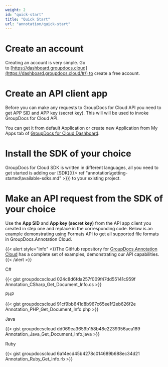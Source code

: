 ```yaml
---
weight: 2
id: "quick-start"
title: "Quick Start"
url: "annotation/quick-start"
---
```







# Create an account #

Creating an account is very simple. Go to [https://dashboard.groupdocs.cloud](https://dashboard.groupdocs.cloud/#/) to create a free account. 

# Create an API client app #

Before you can make any requests to GroupDocs for Cloud API you need to get APP SID and APP key (secret key). This will will be used to invoke GroupDocs for Cloud API. 

You can get it from default Application or create new Application from My Apps tab of [GroupDocs for Cloud Dashboard](https://dashboard.groupdocs.cloud).

# Install the SDK of your choice #

GroupDocs for Cloud SDK is written in different languages, all you need to get started is adding our [SDK]({{< ref "annotation\getting-started\available-sdks.md" >}}) to your existing project.

# Make an API request from the SDK of your choice #

Use the **App SID** and **App key (secret key)** from the API app client you created in step one and replace in the corresponding code. Below is an example demonstrating using Formats API to get all supported file formats in GroupDocs.Annotation Cloud.

{{< alert style="info" >}}The GitHub repository for [GroupDocs.Annotation Cloud](https://github.com/groupdocs-annotation-cloud) has a complete set of examples, demonstrating our API capabilities.{{< /alert >}}



 C#




{{< gist groupdocscloud 024c8d6fda257f009f47dd55141c959f Annotation_CSharp_Get_Document_Info.cs >}}







 PHP




{{< gist groupdocscloud 91cf9bb641d8b967c65ee1f2eb626f2e Annotation_PHP_Get_Document_Info.php >}}







 Java




{{< gist groupdocscloud dd069ea3659b158b48e2239356aea189 Annotation_Java_Get_Document_Info.java >}}







 Ruby




{{< gist groupdocscloud 6a14ecd45b4278c014689b688ec34d21 Annotation_Ruby_Get_Info.rb >}}







